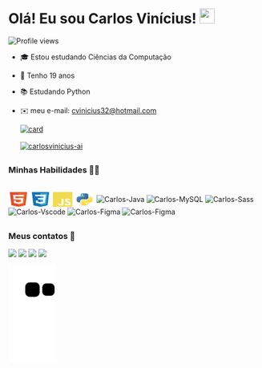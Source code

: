 # Olá! Eu sou Carlos Vinícius! <img src="https://raw.githubusercontent.com/MartinHeinz/MartinHeinz/master/wave.gif" width="30px" height="30px">

<p align="left"> <img src="https://komarev.com/ghpvc/?username=carlosvinicius-ai&color=blueviolet" alt="Profile views" /> </p>

- 🎓 Estou estudando Ciências da Computação
- :tada: Tenho 19 anos
- 📚 Estudando Python
- ✉️ meu e-mail: cvinicius32@hotmail.com

  [![card](https://github-readme-stats.vercel.app/api?username=carlosvinicius-ai&theme=tokyonight&show_icons=true)](https://github.com/carlosvinicius-ai/)
  <br>
  <br>
  [![carlosvinicius-ai](https://github-readme-stats.vercel.app/api/top-langs/?username=carlosvinicius-ai&hide=html&layout=compact=true&theme=tokyonight)](https://github.com/carlosvinicius-ai/)


  
##
  
### Minhas Habilidades :technologist:

<div style="display: inline_block"><br>
  <img align="center" alt="Carlos-HTML" height="30" width="40" margin-top="10" src="https://raw.githubusercontent.com/devicons/devicon/master/icons/html5/html5-original.svg">
  <img align="center" alt="Carlos-CSS" height="30" width="40" margin-top="10" src="https://raw.githubusercontent.com/devicons/devicon/master/icons/css3/css3-original.svg">
  <img align="center" alt="Carlos-JS" height="30" width="40" margin-top="10" src="https://raw.githubusercontent.com/devicons/devicon/master/icons/javascript/javascript-plain.svg">
  <img align="center" alt="Carlos-Python" height="30" width="40" margin-top="10" src="https://raw.githubusercontent.com/devicons/devicon/master/icons/python/python-original.svg">
  <img align="center" alt="Carlos-Java" height="30" width="40" margin-top="10" src="https://cdn.jsdelivr.net/gh/devicons/devicon/icons/java/java-original-wordmark.svg">
  <img align="center" alt="Carlos-MySQL" height="30" width="40" margin-top="10" src="https://cdn.jsdelivr.net/gh/devicons/devicon/icons/mysql/mysql-original-wordmark.svg" />
  <img align="center" alt="Carlos-Sass" height="30" width="40" margin-top="10" src="https://cdn.jsdelivr.net/gh/devicons/devicon/icons/sass/sass-original.svg" />
  <img align="center" alt="Carlos-Vscode" height="30" width="40" margin-top="10" src="https://cdn.jsdelivr.net/gh/devicons/devicon/icons/vscode/vscode-original.svg" />
  <img align="center" alt="Carlos-Figma" height="30" width="40" margin-top="10" src="https://cdn.jsdelivr.net/gh/devicons/devicon/icons/figma/figma-original.svg" />
  <img align="center" alt="Carlos-Figma" height="30" width="40" margin-top="10" src="https://cdn.jsdelivr.net/gh/devicons/devicon/icons/git/git-original.svg" />
</div>
  
##
  
### Meus contatos 📱
  
<div> 
  <a href="https://www.instagram.com/carlos_vi2/" target="_blank"><img src="https://img.shields.io/badge/-Instagram-%23E4405F?style=for-the-badge&logo=instagram&logoColor=white" target="_blank"></a>
  <a href="https://api.whatsapp.com/send?phone=11954054051" target="_blank"><img src="https://img.shields.io/badge/WhatsApp-25D366?style=for-the-badge&logo=whatsapp&logoColor=white" target="_blank"></a>
  <a href = "mailto:cvinicius32@hotmail.com"><img src="https://img.shields.io/badge/-Gmail-%23333?style=for-the-badge&logo=gmail&logoColor=white" target="_blank"></a>
  <a href="https://www.linkedin.com/in/carlosvini/" target="_blank"><img src="https://img.shields.io/badge/-LinkedIn-%230077B5?style=for-the-badge&logo=linkedin&logoColor=white" target="_blank"></a> 
 
</div>

  ![Snake animation](https://github.com/carlosvinicius-ai/carlosvinicius-ai/blob/output/github-contribution-grid-snake.svg)
